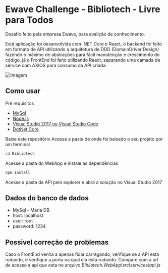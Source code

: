 # Ewave Challenge - Bibliotech - Livre para Todos

Desafio feito pela empresa Ewave, para avalição de conhecimento.

Está aplicação foi desenvolvida com .NET Core e React, o backend foi feito em formato de API utilizando a arquitetura de DDD (DomainDriver Design) fazendo o máximo de abstrações para fácil manutenção e crescimento do código, já o FrontEnd foi feito utilizando React, separando uma camada de service com AXIOS para consumo da API criada.

![Imagem](https://image.prntscr.com/image/148jVvs8Qz_7fdlfK1sT2w.png)

## Como usar

Pré requisitos

- [MySql](https://mariadb.org/)
- [Node.js](https://nodejs.org/en/)
- [Visual Studio 2017 ou Visual Studio Code](https://visualstudio.microsoft.com/)
- [DotNet Core](https://dotnet.microsoft.com/download)

Baixe este repositório
Acesse a pasta de onde foi baixado o seu projeto por um terminal

```bash
cd Bibliotech
```

Acesse a pasta do WebApp e instale as dependências

```bash
npm install
```

Acesse a pasta da API pelo explorer e abra a solução no Visual Studio 2017

## Dados do banco de dados

- MySql - Maria DB
- host: localhost
- user: root
- password: 1234

## Possivel correção de problemas

Caso o FrontEnd venha a apenas ficar carregando, verifique se a API está rodando, e verifique a porta na qual ela está rodando.
Compare com a url de acesso a api que esta no arquivo _Bibliotech.WebApp\src\services\api.js_
